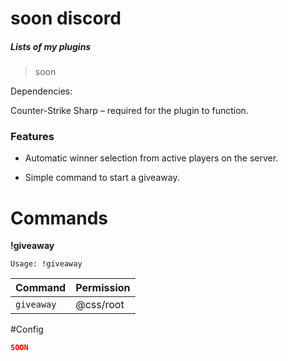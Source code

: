 # soon discord


##### Lists of my plugins
> soon

Dependencies:

Counter-Strike Sharp – required for the plugin to function.

### Features

- Automatic winner selection from active players on the server.

- Simple command to start a giveaway.



# Commands
**!giveaway**

`Usage: !giveaway`

| Command      | Permission   |
| ------------ | ------------ |
| `giveaway`    | @css/root     |

#Config

```JSON
SOON
```

